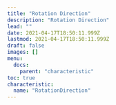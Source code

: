 ```yaml
---
title: "Rotation Direction"
description: "Rotation Direction"
lead: ""
date: 2021-04-17T18:50:11.999Z
lastmod: 2021-04-17T18:50:11.999Z
draft: false
images: []
menu:
  docs:
    parent: "characteristic"
toc: true
characteristic:
  name: "RotationDirection"
---
```

